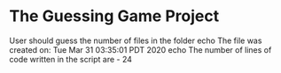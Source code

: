 # The Guessing Game Project
User should guess the number of files in the folder
echo The file was created on:  Tue Mar 31 03:35:01 PDT 2020
echo The number of lines of code written in the script are - 
24
